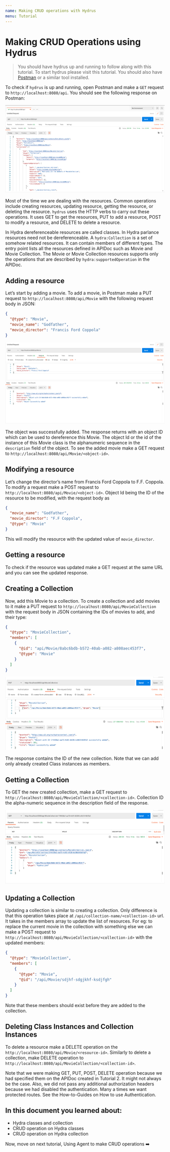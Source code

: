 ```yaml
---
name: Making CRUD operations with Hydrus
menu: Tutorial
---
```


# Making CRUD Operations using Hydrus

> You should have hydrus up and running to follow along with this tutorial. To start hydrus please visit this tutorial. You should also have [Postman](https://www.postman.com/) or a similar tool installed.

To check if `hydrus` is up and running, open Postman and make a `GET` request to `http://localhost:8080/api`. You should see the following response on Postman:

![Postman Screenshot of GET request](../../../static/images/image5.png)

Most of the time we are dealing with the resources. Common operations include creating resources, updating resource, getting the resource, or deleting the resource. `hydrus` uses the HTTP verbs to carry out these operations. It uses GET to get the resources, PUT to add a resource, POST to modify a resource, and DELETE to delete a resource.

In Hydra dereferenceable resources are called classes. In Hydra parlance resources need not be dereferenceable. A `hydra:Collection` is a set of somehow related resources. It can contain members of different types. The entry point lists all the resources defined in APIDoc such as Movie and Movie Collection. The Movie or Movie Collection resources supports only the operations that are described by `hydra:supportedOperation` in the APIDoc.

## Adding a resource

Let’s start by adding a movie. To add a movie, in Postman make a PUT request to `http://localhost:8080/api/Movie` with the following request body in JSON:

```json
{
  "@type": "Movie",
  "movie_name": "Godfather",
  "movie_director": "Francis Ford Coppola"
}
```

![Postman Screenshot of PUT request](../../../static/images/image2.png)

The object was successfully added. The response returns with an object ID which can be used to dereference this Movie. The object Id or the id of the instance of this Movie class is the alphanumeric sequence in the `description` field of the object. To see the added movie make a GET request to `http://localhost:8080/api/Movie/<object-id>`.

## Modifying a resource

Let’s change the director’s name from Francis Ford Coppola to F.F. Coppola. To modify a request make a POST request to `http://localhost:8080/api/Movie/<object-id>`. Object Id being the ID of the resource to be modified, with the request body as

```json
{
  "movie_name": "Godfather",
  "movie_director": "F.F Coppola",
  "@type": "Movie"
}
```

This will modify the resource with the updated value of `movie_director`.

## Getting a resource

To check if the resource was updated make a GET request at the same URL and you can see the updated response.

## Creating a Collection

Now, add this Movie to a collection. To create a collection and add movies to it make a PUT request to `http://localhost:8080/api/MovieCollection` with the request body in JSON containing the IDs of movies to add, and their type:

```json
{
  "@type": "MovieCollection",
  "members": [
    {
      "@id": "api/Movie/8abc6bdb-b572-40ab-a082-a808aec453f7",
      "@type": "Movie"
    }
  ]
}
```

![Postman Screenshot of PUT request](../../../static/images/image1.png)

The response contains the ID of the new collection.
Note that we can add only already created Class instances as members.

## Getting a Collection

To GET the new created collection, make a GET request to `http://localhost:8080/api/MovieCollection/<collection-id>`. Collection ID the alpha-numeric sequence in the description field of the response.

![Postman Screenshot of GET request](../../../static/images/image4.png)

## Updating a Collection

Updating a collection is similar to creating a collection. Only difference is that this operation takes place at `/api/collection-name/<collection-id>` url. It takes in the members array to update the list of resources. For eg: to replace the current movie in the collection with something else we can make a POST request to `http://localhost:8080/api/MovieCollection/<collection-id>` with the updated members:

```json
{
  "@type": "MovieCollection",
  "members": [
    {
      "@type": "Movie",
      "@id": "/api/Movie/sdjhf-sdgjkhf-ksdjfgh"
    }
  ]
}
```

Note that these members should exist before they are added to the collection.

## Deleting Class Instances and Collection Instances

To delete a resource make a DELETE operation on the `http://localhost:8080/api/Movie/<resource-id>`. Similarly to delete a collection, make DELETE operation to `http://localhost:8080/api/MovieCollection/<collection-id>`.

Note that we were making GET, PUT, POST, DELETE operation because we had specified them on the APIDoc created in Tutorial 2. It might not always be the case. Also, we did not pass any additional authorization headers because we had disabled the authentication. Many a times we want protected routes. See the How-to-Guides on How to use Authentication.

## In this document you learned about:

- Hydra classes and collection
- CRUD operation on Hydra classes
- CRUD operation on Hydra collection

Now, move on next tutorial, Using Agent to make CRUD operations ➡️
